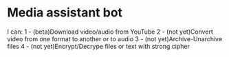 # Media assistant bot

I can:
1 - (beta)Download video/audio from YouTube
2 - (not yet)Convert video from one format to another or to audio
3 - (not yet)Archive-Unarchive files
4 - (not yet)Encrypt/Decrype files or text with strong cipher

